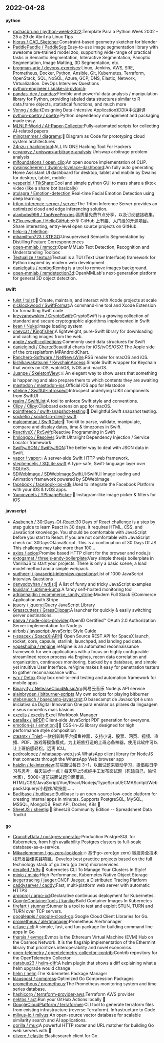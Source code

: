 ## 2022-04-28

#### python
* [rochacbruno / python-week-2022](https://github.com/rochacbruno/python-week-2022):Template Para a Python Week 2002 - 25 a 29 de Abril na Linux Tips
* [hlorus / CAD_Sketcher](https://github.com/hlorus/CAD_Sketcher):Constraint-based geometry sketcher for blender
* [PaddlePaddle / PaddleSeg](https://github.com/PaddlePaddle/PaddleSeg):Easy-to-use image segmentation library with awesome pre-trained model zoo, supporting wide-range of practical tasks in Semantic Segmentation, Interactive Segmentation, Panoptic Segmentation, Image Matting, 3D Segmentation, etc.
* [bregman-arie / devops-exercises](https://github.com/bregman-arie/devops-exercises):Linux, Jenkins, AWS, SRE, Prometheus, Docker, Python, Ansible, Git, Kubernetes, Terraform, OpenStack, SQL, NoSQL, Azure, GCP, DNS, Elastic, Network, Virtualization. DevOps Interview Questions
* [python-engineer / snake-ai-pytorch](https://github.com/python-engineer/snake-ai-pytorch):
* [pandas-dev / pandas](https://github.com/pandas-dev/pandas):Flexible and powerful data analysis / manipulation library for Python, providing labeled data structures similar to R data.frame objects, statistical functions, and much more
* [Vonng / ddia](https://github.com/Vonng/ddia):《Designing Data-Intensive Application》DDIA中文翻译
* [python-poetry / poetry](https://github.com/python-poetry/poetry):Python dependency management and packaging made easy.
* [MLNLP-World / AI-Paper-Collector](https://github.com/MLNLP-World/AI-Paper-Collector):Fully-automated scripts for collecting AI-related papers
* [mingrammer / diagrams](https://github.com/mingrammer/diagrams):🎨
Diagram as Code for prototyping cloud system architectures
* [Z4nzu / hackingtool](https://github.com/Z4nzu/hackingtool):ALL IN ONE Hacking Tool For Hackers
* [ccyanxyz / uniswap-arbitrage-analysis](https://github.com/ccyanxyz/uniswap-arbitrage-analysis):Uniswap arbitrage problem analysis
* [mlfoundations / open_clip](https://github.com/mlfoundations/open_clip):An open source implementation of CLIP.
* [dwainscheeren / dwains-lovelace-dashboard](https://github.com/dwainscheeren/dwains-lovelace-dashboard):An fully auto generating Home Assistant UI dashboard for desktop, tablet and mobile by Dwains for desktop, tablet, mobile
* [vesperlol / TikShare](https://github.com/vesperlol/TikShare):Cool and simple python GUI to mass share a tiktok video (like a share bot basically)
* [atulapra / Emotion-detection](https://github.com/atulapra/Emotion-detection):Real-time Facial Emotion Detection using deep learning
* [triton-inference-server / server](https://github.com/triton-inference-server/server):The Triton Inference Server provides an optimized cloud and edge inferencing solution.
* [alanbobs999 / TopFreeProxies](https://github.com/alanbobs999/TopFreeProxies):高质量免费节点分享，以及订阅链接收集。
* [521xueweihan / HelloGitHub](https://github.com/521xueweihan/HelloGitHub):分享 GitHub 上有趣、入门级的开源项目。Share interesting, entry-level open source projects on GitHub.
* [help-iq / telethon](https://github.com/help-iq/telethon):
* [mhamilton723 / STEGO](https://github.com/mhamilton723/STEGO):Unsupervised Semantic Segmentation by Distilling Feature Correspondences
* [open-mmlab / mmocr](https://github.com/open-mmlab/mmocr):OpenMMLab Text Detection, Recognition and Understanding Toolbox
* [Textualize / textual](https://github.com/Textualize/textual):Textual is a TUI (Text User Interface) framework for Python inspired by modern web development.
* [danielgatis / rembg](https://github.com/danielgatis/rembg):Rembg is a tool to remove images background.
* [open-mmlab / mmdetection3d](https://github.com/open-mmlab/mmdetection3d):OpenMMLab's next-generation platform for general 3D object detection.

#### swift
* [tuist / tuist](https://github.com/tuist/tuist):🚀
Create, maintain, and interact with Xcode projects at scale
* [nicklockwood / SwiftFormat](https://github.com/nicklockwood/SwiftFormat):A command-line tool and Xcode Extension for formatting Swift code
* [krzyzanowskim / CryptoSwift](https://github.com/krzyzanowskim/CryptoSwift):CryptoSwift is a growing collection of standard and secure cryptographic algorithms implemented in Swift
* [kean / Nuke](https://github.com/kean/Nuke):Image loading system
* [onevcat / Kingfisher](https://github.com/onevcat/Kingfisher):A lightweight, pure-Swift library for downloading and caching images from the web.
* [apple / swift-collections](https://github.com/apple/swift-collections):Commonly used data structures for Swift
* [danielgindi / Charts](https://github.com/danielgindi/Charts):Beautiful charts for iOS/tvOS/OSX! The Apple side of the crossplatform MPAndroidChart.
* [Ranchero-Software / NetNewsWire](https://github.com/Ranchero-Software/NetNewsWire):RSS reader for macOS and iOS.
* [kishikawakatsumi / KeychainAccess](https://github.com/kishikawakatsumi/KeychainAccess):Simple Swift wrapper for Keychain that works on iOS, watchOS, tvOS and macOS.
* [Juanpe / SkeletonView](https://github.com/Juanpe/SkeletonView):☠️
An elegant way to show users that something is happening and also prepare them to which contents they are awaiting
* [mastodon / mastodon-ios](https://github.com/mastodon/mastodon-ios):Official iOS app for Mastodon
* [siteline / SwiftUI-Introspect](https://github.com/siteline/SwiftUI-Introspect):Introspect underlying UIKit components from SwiftUI
* [realm / SwiftLint](https://github.com/realm/SwiftLint):A tool to enforce Swift style and conventions.
* [Clipy / Clipy](https://github.com/Clipy/Clipy):Clipboard extension app for macOS.
* [pointfreeco / swift-snapshot-testing](https://github.com/pointfreeco/swift-snapshot-testing):📸
Delightful Swift snapshot testing.
* [socketio / socket.io-client-swift](https://github.com/socketio/socket.io-client-swift):
* [malcommac / SwiftDate](https://github.com/malcommac/SwiftDate):🐔
Toolkit to parse, validate, manipulate, compare and display dates, time & timezones in Swift.
* [ReactiveX / RxSwift](https://github.com/ReactiveX/RxSwift):Reactive Programming in Swift
* [hmlongco / Resolver](https://github.com/hmlongco/Resolver):Swift Ultralight Dependency Injection / Service Locator framework
* [SwiftyJSON / SwiftyJSON](https://github.com/SwiftyJSON/SwiftyJSON):The better way to deal with JSON data in Swift.
* [vapor / vapor](https://github.com/vapor/vapor):💧
A server-side Swift HTTP web framework.
* [stephencelis / SQLite.swift](https://github.com/stephencelis/SQLite.swift):A type-safe, Swift-language layer over SQLite3.
* [SDWebImage / SDWebImageSwiftUI](https://github.com/SDWebImage/SDWebImageSwiftUI):SwiftUI Image loading and Animation framework powered by SDWebImage
* [facebook / facebook-ios-sdk](https://github.com/facebook/facebook-ios-sdk):Used to integrate the Facebook Platform with your iOS & tvOS apps.
* [Yummypets / YPImagePicker](https://github.com/Yummypets/YPImagePicker):📸
Instagram-like image picker & filters for iOS

#### javascript
* [Asabeneh / 30-Days-Of-React](https://github.com/Asabeneh/30-Days-Of-React):30 Days of React challenge is a step by step guide to learn React in 30 days. It requires HTML, CSS, and JavaScript knowledge. You should be comfortable with JavaScript before you start to React. If you are not comfortable with JavaScript check out 30DaysOfJavaScript. This is a continuation of 30 Days Of JS. This challenge may take more than 100…
* [axios / axios](https://github.com/axios/axios):Promise based HTTP client for the browser and node.js
* [ektogamat / threejs-andy-bolierplate](https://github.com/ektogamat/threejs-andy-bolierplate):Very simple threejs boilerplate in VanillaJS to start your projects. There is only a basic scene, a load model method and a simple webpack.
* [sudheerj / javascript-interview-questions](https://github.com/sudheerj/javascript-interview-questions):List of 1000 JavaScript Interview Questions
* [denysdovhan / wtfjs](https://github.com/denysdovhan/wtfjs):🤪
A list of funny and tricky JavaScript examples
* [louislam / uptime-kuma](https://github.com/louislam/uptime-kuma):A fancy self-hosted monitoring tool
* [adrianhajdin / ecommerce_sanity_stripe](https://github.com/adrianhajdin/ecommerce_sanity_stripe):Modern Full Stack ECommerce Application with Stripe
* [jquery / jquery](https://github.com/jquery/jquery):jQuery JavaScript Library
* [Grasscutters / GrassClipper](https://github.com/Grasscutters/GrassClipper):A launcher for quickly & easily switching server destinations.
* [panva / node-oidc-provider](https://github.com/panva/node-oidc-provider):OpenID Certified™ OAuth 2.0 Authorization Server implementation for Node.js
* [airbnb / javascript](https://github.com/airbnb/javascript):JavaScript Style Guide
* [r-spacex / SpaceX-API](https://github.com/r-spacex/SpaceX-API):🚀
Open Source REST API for SpaceX launch, rocket, core, capsule, starlink, launchpad, and landing pad data.
* [yogeshojha / rengine](https://github.com/yogeshojha/rengine):reNgine is an automated reconnaissance framework for web applications with a focus on highly configurable streamlined recon process via Engines, recon data correlation and organization, continuous monitoring, backed by a database, and simple yet intuitive User Interface. reNgine makes it easy for penetration testers to gather reconnaissance with…
* [wix / Detox](https://github.com/wix/Detox):Gray box end-to-end testing and automation framework for mobile apps
* [Binaryify / NeteaseCloudMusicApi](https://github.com/Binaryify/NeteaseCloudMusicApi):网易云音乐 Node.js API service
* [alainbryden / bitburner-scripts](https://github.com/alainbryden/bitburner-scripts):My own scripts for playing bitburner
* [stebsnusch / basecamp-javascript](https://github.com/stebsnusch/basecamp-javascript):O basecampt de Javascript é uma iniciativa da Digital Innovation One para ensinar os pilares da linguagem e seus conceitos mais básicos.
* [exceljs / exceljs](https://github.com/exceljs/exceljs):Excel Workbook Manager
* [parallax / jsPDF](https://github.com/parallax/jsPDF):Client-side JavaScript PDF generation for everyone.
* [emotion-js / emotion](https://github.com/emotion-js/emotion):👩‍🎤
CSS-in-JS library designed for high performance style composition
* [cteamx / Thief](https://github.com/cteamx/Thief):一款创新跨平台摸鱼神器，支持小说、股票、网页、视频、直播、PDF、游戏等摸鱼模式，为上班族打造的上班必备神器，使用此软件可以让上班倍感轻松，远离 ICU。
* [pedroslopez / whatsapp-web.js](https://github.com/pedroslopez/whatsapp-web.js):A WhatsApp client library for NodeJS that connects through the WhatsApp Web browser app
* [haizlin / fe-interview](https://github.com/haizlin/fe-interview):前端面试每日 3+1，以面试题来驱动学习，提倡每日学习与思考，每天进步一点！每天早上5点纯手工发布面试题（死磕自己，愉悦大家），5000+道前端面试题全面覆盖，HTML/CSS/JavaScript/Vue/React/Nodejs/TypeScript/ECMAScritpt/Webpack/Jquery/小程序/软技能……
* [Budibase / budibase](https://github.com/Budibase/budibase):Budibase is an open-source low-code platform for creating internal apps in minutes. Supports PostgreSQL, MySQL, MSSQL, MongoDB, Rest API, Docker, K8s
🚀
* [SheetJS / sheetjs](https://github.com/SheetJS/sheetjs):📗
SheetJS Community Edition -- Spreadsheet Data Toolkit

#### go
* [CrunchyData / postgres-operator](https://github.com/CrunchyData/postgres-operator):Production PostgreSQL for Kubernetes, from high availability Postgres clusters to full-scale database-as-a-service.
* [Mikaelemmmm / go-zero-looklook](https://github.com/Mikaelemmmm/go-zero-looklook):🔥
基于go-zero(go zero) 微服务全技术栈开发最佳实践项目。Develop best practice projects based on the full technology stack of go zero (go zero) microservices.
* [derailed / k9s](https://github.com/derailed/k9s):🐶
Kubernetes CLI To Manage Your Clusters In Style!
* [minio / minio](https://github.com/minio/minio):High Performance, Kubernetes Native Object Storage
* [jaegertracing / jaeger](https://github.com/jaegertracing/jaeger):CNCF Jaeger, a Distributed Tracing Platform
* [caddyserver / caddy](https://github.com/caddyserver/caddy):Fast, multi-platform web server with automatic HTTPS
* [argoproj / argo-cd](https://github.com/argoproj/argo-cd):Declarative continuous deployment for Kubernetes.
* [GoogleContainerTools / kaniko](https://github.com/GoogleContainerTools/kaniko):Build Container Images In Kubernetes
* [firefart / stunner](https://github.com/firefart/stunner):Stunner is a tool to test and exploit STUN, TURN and TURN over TCP servers.
* [googleapis / google-cloud-go](https://github.com/googleapis/google-cloud-go):Google Cloud Client Libraries for Go.
* [prometheus / alertmanager](https://github.com/prometheus/alertmanager):Prometheus Alertmanager
* [urfave / cli](https://github.com/urfave/cli):A simple, fast, and fun package for building command line apps in Go
* [tharsis / evmos](https://github.com/tharsis/evmos):Evmos is the Ethereum Virtual Machine (EVM) Hub on the Cosmos Network. It is the flagship implementation of the Ethermint library that prioritizes interoperability and novel economics.
* [open-telemetry / opentelemetry-collector-contrib](https://github.com/open-telemetry/opentelemetry-collector-contrib):Contrib repository for the OpenTelemetry Collector
* [databus23 / helm-diff](https://github.com/databus23/helm-diff):A helm plugin that shows a diff explaining what a helm upgrade would change
* [helm / helm](https://github.com/helm/helm):The Kubernetes Package Manager
* [klauspost / compress](https://github.com/klauspost/compress):Optimized Go Compression Packages
* [prometheus / prometheus](https://github.com/prometheus/prometheus):The Prometheus monitoring system and time series database.
* [hashicorp / terraform-provider-aws](https://github.com/hashicorp/terraform-provider-aws):Terraform AWS provider
* [nektos / act](https://github.com/nektos/act):Run your GitHub Actions locally
🚀
* [GoogleCloudPlatform / terraformer](https://github.com/GoogleCloudPlatform/terraformer):CLI tool to generate terraform files from existing infrastructure (reverse Terraform). Infrastructure to Code
* [milvus-io / milvus](https://github.com/milvus-io/milvus):An open-source vector database for scalable similarity search and AI applications.
* [gorilla / mux](https://github.com/gorilla/mux):A powerful HTTP router and URL matcher for building Go web servers with
🦍
* [olivere / elastic](https://github.com/olivere/elastic):Elasticsearch client for Go.
